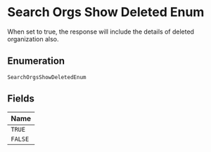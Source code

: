 
# Search Orgs Show Deleted Enum

When set to true, the response will include the details of deleted organization also.

## Enumeration

`SearchOrgsShowDeletedEnum`

## Fields

| Name |
|  --- |
| `TRUE` |
| `FALSE` |

